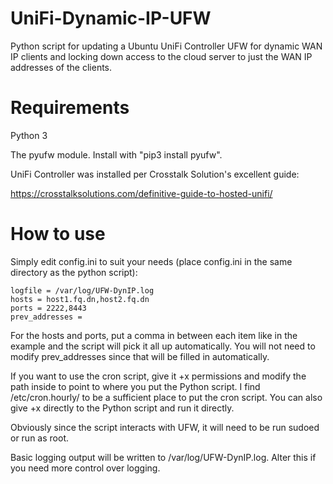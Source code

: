 # UniFi-Dynamic-IP-UFW
Python script for updating a Ubuntu UniFi Controller UFW for dynamic WAN IP clients and locking down access to the cloud server to just the WAN IP addresses of the clients.

# Requirements
Python 3

The pyufw module.  Install with "pip3 install pyufw".

UniFi Controller was installed per Crosstalk Solution's excellent guide:

https://crosstalksolutions.com/definitive-guide-to-hosted-unifi/

# How to use
Simply edit config.ini to suit your needs (place config.ini in the same directory as the python script):

```
logfile = /var/log/UFW-DynIP.log
hosts = host1.fq.dn,host2.fq.dn
ports = 2222,8443
prev_addresses = 
```

For the hosts and ports, put a comma in between each item like in the example and the script will pick it all up automatically.  You will not need to modify prev_addresses since that will be filled in automatically.

If you want to use the cron script, give it +x permissions and modify the path inside to point to where you put the Python script.  I find /etc/cron.hourly/ to be a sufficient place to put the cron script.  You can also give +x directly to the Python script and run it directly.

Obviously since the script interacts with UFW, it will need to be run sudoed or run as root.

Basic logging output will be written to /var/log/UFW-DynIP.log.  Alter this if you need more control over logging.
